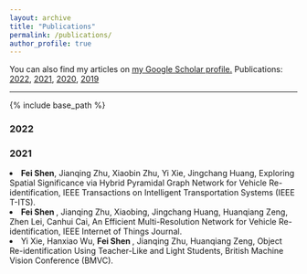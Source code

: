 ```yaml
---
layout: archive
title: "Publications"
permalink: /publications/
author_profile: true
---
```



You can also find my articles on <u><a href="https://scholar.google.com/citations?user=wqvr28MAAAAJ">my Google Scholar profile</a>.</u>
Publications:  [2022](#2022), [2021](#2021), [2020](#2020), [2019](#2019)

<hr>

{% include base_path %}

### 2022

 
### 2021
<li>  <strong> Fei Shen</strong>, Jianqing Zhu,  Xiaobin Zhu, Yi Xie, Jingchang Huang,
Exploring Spatial Significance via Hybrid Pyramidal Graph Network for Vehicle Re-identification,
IEEE Transactions on Intelligent Transportation Systems (IEEE T-ITS).

<li> <strong> Fei Shen </strong>,  Jianqing Zhu,  Xiaobing, Jingchang Huang, Huanqiang Zeng, Zhen Lei, Canhui Cai, 
An Efficient Multi-Resolution Network for Vehicle Re-identification,
 IEEE Internet of Things Journal.

<li> Yi Xie, Hanxiao Wu, <strong> Fei Shen </strong>, Jianqing Zhu, Huanqiang Zeng, 
Object Re-identification Using Teacher-Like and Light Students,
British Machine Vision Conference (BMVC).
 

